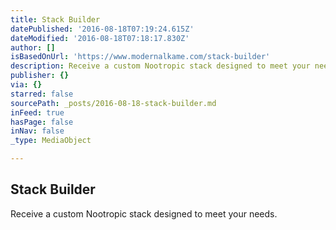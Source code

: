 ```yaml
---
title: Stack Builder
datePublished: '2016-08-18T07:19:24.615Z'
dateModified: '2016-08-18T07:18:17.830Z'
author: []
isBasedOnUrl: 'https://www.modernalkame.com/stack-builder'
description: Receive a custom Nootropic stack designed to meet your needs.
publisher: {}
via: {}
starred: false
sourcePath: _posts/2016-08-18-stack-builder.md
inFeed: true
hasPage: false
inNav: false
_type: MediaObject

---
```

<article style=""><h1>Stack Builder</h1><p>Receive a custom Nootropic stack designed to meet your needs.</p></article>
